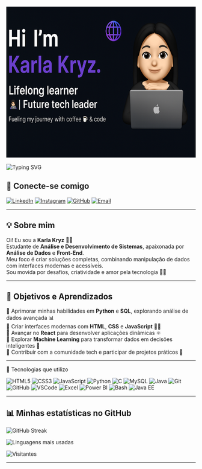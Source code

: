 <p align="center">
  <img src="karla.png" alt="Banner Karla Kryz" width="800" height="400"/>
</p>


![Typing SVG](https://readme-typing-svg.demolab.com?font=Fira+Code&size=25&pause=1000&color=F772D4&center=true&vCenter=true&width=1000&lines=👩‍💻+Me+chamo+Karla%2C+seja+bem-vindo(a)+ao+meu+GitHub!;📚+Aprendizado+constante+em+tecnologia;💡+Transformando+ideias+em+código+inovador!;🚀+Sempre+em+evolução+no+universo+digital!)
>





## 🤝 Conecte-se comigo

[![LinkedIn](https://img.shields.io/badge/LinkedIn-%230077B5.svg?style=flat&logo=linkedin&logoColor=white)](https://www.linkedin.com/in/karla-almeida-7761932b0/) 
[![Instagram](https://img.shields.io/badge/Instagram-%23E4405F.svg?style=flat&logo=instagram&logoColor=white)](https://www.instagram.com/karlinhakryzz/) 
[![GitHub](https://img.shields.io/badge/GitHub-%23000000.svg?style=flat&logo=github&logoColor=white)](https://github.com/karlakryz-codes) 
[![Email](https://img.shields.io/badge/Email-%23D14836.svg?style=flat&logo=gmail&logoColor=white)](mailto:karlakryz.codes@outlook.com)

---

## 💡 Sobre mim

Oi! Eu sou a **Karla Kryz** 👩‍💻  
Estudante de **Análise e Desenvolvimento de Sistemas**, apaixonada por **Análise de Dados** e **Front-End**.  
Meu foco é criar soluções completas, combinando manipulação de dados com interfaces modernas e acessíveis.  
Sou movida por desafios, criatividade e amor pela tecnologia 💜✨

---

## 🎯 Objetivos e Aprendizados

🔹 Aprimorar minhas habilidades em **Python** e **SQL**, explorando análise de dados avançada 📊  
🔹 Criar interfaces modernas com **HTML**, **CSS** e **JavaScript** 🧑‍🎨  
🔹 Avançar no **React** para desenvolver aplicações dinâmicas ⚛️  
🔹 Explorar **Machine Learning** para transformar dados em decisões inteligentes 🤖  
🔹 Contribuir com a comunidade tech e participar de projetos práticos 🤝  

---

🧠 Tecnologias que utilizo
<p align="left"> <img src="https://cdn.jsdelivr.net/gh/devicons/devicon/icons/html5/html5-original.svg" width="40" alt="HTML5"/> <img src="https://cdn.jsdelivr.net/gh/devicons/devicon/icons/css3/css3-original.svg" width="40" alt="CSS3"/> <img src="https://cdn.jsdelivr.net/gh/devicons/devicon/icons/javascript/javascript-original.svg" width="40" alt="JavaScript"/> <img src="https://cdn.jsdelivr.net/gh/devicons/devicon/icons/python/python-original.svg" width="40" alt="Python"/> <img src="https://cdn.jsdelivr.net/gh/devicons/devicon/icons/c/c-original.svg" width="40" alt="C"/> <img src="https://cdn.jsdelivr.net/gh/devicons/devicon/icons/mysql/mysql-original.svg" width="40" alt="MySQL"/> <img src="https://cdn.jsdelivr.net/gh/devicons/devicon/icons/java/java-original.svg" width="40" alt="Java"/> <img src="https://cdn.jsdelivr.net/gh/devicons/devicon/icons/git/git-original.svg" width="40" alt="Git"/> <img src="https://cdn.jsdelivr.net/gh/devicons/devicon/icons/github/github-original.svg" width="40" alt="GitHub"/> <img src="https://cdn.jsdelivr.net/gh/devicons/devicon/icons/vscode/vscode-original.svg" width="40" alt="VSCode"/> <img src="https://img.icons8.com/color/48/000000/microsoft-excel-2019--v1.png" width="40" alt="Excel"/> <img src="https://img.icons8.com/color/48/000000/power-bi.png" width="40" alt="Power BI"/> <img src="https://cdn.jsdelivr.net/gh/devicons/devicon/icons/bash/bash-original.svg" width="40" alt="Bash"/> <img src="https://img.icons8.com/fluency/48/java-e-edu.png" width="40" alt="Java EE"/> </p>




---

## 📊 Minhas estatísticas no GitHub

![GitHub Streak](https://github-readme-streak-stats.herokuapp.com/?user=karlakryz-codes&theme=radical)

![Linguagens mais usadas](https://github-readme-stats.vercel.app/api/top-langs/?username=karlakryz-codes&layout=compact&langs_count=8&theme=radical)

![Visitantes](https://komarev.com/ghpvc/?username=karlakryz-codes&label=Profile+visits&color=F772D4&style=flat)

---

<!--
karlakryz-codes/karlakryz-codes is a ✨ special ✨ repository because its `README.md` (this file) appears on your GitHub profile.
-->
